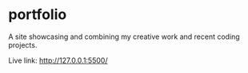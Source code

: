 # portfolio
A site showcasing and combining my creative work and recent coding projects.

Live link: http://127.0.0.1:5500/
